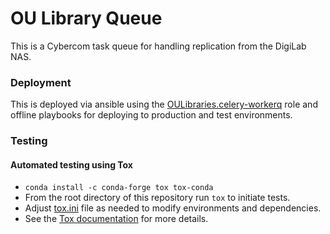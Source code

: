OU Library Queue
====

This is a Cybercom task queue for handling replication from the DigiLab NAS.

### Deployment
This is deployed via ansible using the 
[OULibraries.celery-workerq](https://github.com/OULibraries/ansible-role-celery-worker)
role and offline playbooks for deploying to production and test environments. 

### Testing
#### Automated testing using Tox
* `conda install -c conda-forge tox tox-conda`
* From the root directory of this repository run `tox` to initiate tests.
* Adjust [tox.ini](../tox.ini) file as needed to modify environments and dependencies.
* See the [Tox documentation](https://tox.readthedocs.io/en/latest/) for more details. 